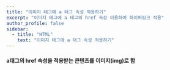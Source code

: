```yaml
---
title: "이미지 태그에 a 태그 속성 적용하기"
excerpt: "이미지 태그에 a 태그의 href 속성 이용하여 하이퍼링크 적용"
author_profile: false
sidebar:
  - title: "HTML"
    text: "이미지 태그에 a 태그 속성 적용하기"
---
```

<script src="https://gist.github.com/nyj001012/5bdd2e3943e53ba1cbee4d88fe03a142.js"></script>
<h4>
a태그의 href 속성을 적용받는 콘텐츠를 이미지(img)로 함
</h4>
